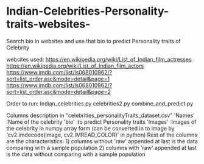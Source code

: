 # Indian-Celebrities-Personality-traits-websites-
Search bio in websites and use that bio to predict Personality traits of Celebrity

websites used:
https://en.wikipedia.org/wiki/List_of_Indian_film_actresses
https://en.wikipedia.org/wiki/List_of_Indian_film_actors
https://www.imdb.com/list/ls068010962/?sort=list_order,asc&mode=detail&page=1
https://www.imdb.com/list/ls068010962/?sort=list_order,asc&mode=detail&page=2

Order to run:
Indian_celebrities.py
celebrities2.py
combine_and_predict.py

Columns description in "celebrities_personalityTraits_dataset.csv" 
'Names' :Name of the celebrity
'bio' :to predict Personality traits
'Images' :Images of the celebrity in numpy array form (can be converted in to image by 'cv2.imdecode(image, cv2.IMREAD_COLOR)' in python)
Rest of the columns are the characteristics: 1) columns without 'raw' appended at last is the data comparing with a sample population
                                             2) columns with 'raw' appended at last is the data without comparing with a sample population

